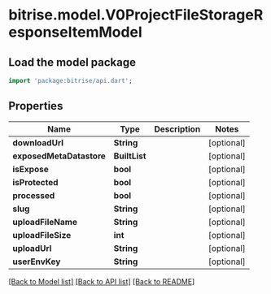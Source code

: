 # bitrise.model.V0ProjectFileStorageResponseItemModel

## Load the model package
```dart
import 'package:bitrise/api.dart';
```

## Properties
Name | Type | Description | Notes
------------ | ------------- | ------------- | -------------
**downloadUrl** | **String** |  | [optional] 
**exposedMetaDatastore** | **BuiltList<int>** |  | [optional] 
**isExpose** | **bool** |  | [optional] 
**isProtected** | **bool** |  | [optional] 
**processed** | **bool** |  | [optional] 
**slug** | **String** |  | [optional] 
**uploadFileName** | **String** |  | [optional] 
**uploadFileSize** | **int** |  | [optional] 
**uploadUrl** | **String** |  | [optional] 
**userEnvKey** | **String** |  | [optional] 

[[Back to Model list]](../README.md#documentation-for-models) [[Back to API list]](../README.md#documentation-for-api-endpoints) [[Back to README]](../README.md)


